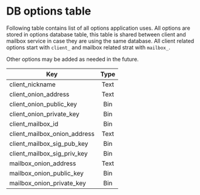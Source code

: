 # DB options table

Following table contains list of all options application uses. All options are stored in options database table, this table is shared between client and mailbox service in case they are using the same database. All client related options start with `client_` and mailbox related strat with `mailbox_`.

Other options may be added as needed in the future.

| Key                          | Type |
|------------------------------|:----:|
| client_nickname              | Text |
| client_onion_address         | Text |
| client_onion_public_key      | Bin  |
| client_onion_private_key     | Bin  |
| client_mailbox_id            | Bin  |
| client_mailbox_onion_address | Text |
| client_mailbox_sig_pub_key   | Bin  |
| client_mailbox_sig_priv_key  | Bin  |
| mailbox_onion_address        | Text |
| mailbox_onion_public_key     | Bin  |
| mailbox_onion_private_key    | Bin  |
